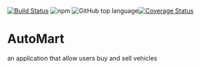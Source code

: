 [![Build Status](https://travis-ci.org/patrickmitchell87/AutoMart.svg?branch=master)](https://travis-ci.org/patrickmitchell87/AutoMart)
<img alt="npm" src="https://img.shields.io/npm/v/3.svg">
![GitHub top language](https://img.shields.io/github/languages/top/patrickmitchell87/AutoMart.svg)[![Coverage Status](https://coveralls.io/repos/github/patrickmitchell87/AutoMart/badge.svg?branch=test)](https://coveralls.io/github/patrickmitchell87/AutoMart?branch=test)


# AutoMart
an application that allow users buy and sell vehicles
